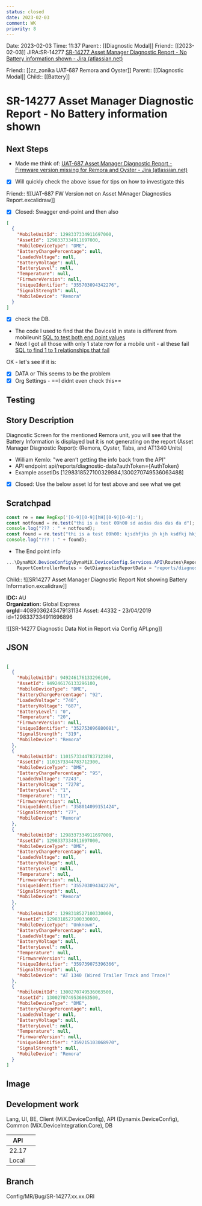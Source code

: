 ```yaml
---
status: closed
date: 2023-02-03
comment: WK
priority: 8
---
```


Date: 2023-02-03 Time: 11:37
Parent:: [[Diagnostic Modal]]
Friend:: [[2023-02-03]]
JIRA:SR-14277
[SR-14277 Asset Manager Diagnostic Report - No Battery information shown - Jira (atlassian.net)](https://csojiramixtelematics.atlassian.net/browse/SR-14277)

Friend:: [[zz_zonika UAT-687 Remora and Oyster]]
Parent:: [[Diagnostic Modal]]
Child:: [[Battery]]

# SR-14277 Asset Manager Diagnostic Report - No Battery information shown

## Next Steps

- Made me think of:  [UAT-687 Asset Manager Diagnostic Report - Firmware version missing for Remora and Oyster - Jira (atlassian.net)](https://csojiramixtelematics.atlassian.net/browse/UAT-687)
- [x] Will quickly check the above issue for tips on how to investigate this

Friend:: ![[UAT-687 FW Version not on Asset MAnager Diagnostics Report.excalidraw]]
- [x] Closed: Swagger end-point and then also 
```json
[
  {
    "MobileUnitId": 1298337334911697000,
    "AssetId": 1298337334911697000,
    "MobileDeviceType": "DME",
    "BatteryChargePercentage": null,
    "LoadedVoltage": null,
    "BatteryVoltage": null,
    "BatteryLevel": null,
    "Temperature": null,
    "FirmwareVersion": null,
    "UniqueIdentifier": "355703094342276",
    "SignalStrength": null,
    "MobileDevice": "Remora"
  }
]
```

- [x] check the DB.

- The code I used to find that the DeviceId in state is different from mobileunit
[SQL to test both end point values](file:///C:\Projects\_MiXTelematicsFiles\SQL\SR-14277%20Asset%20Manager%20Diagnostic%20Report%20vs%20Diagnostics%20Modal.sql)
- Next I got all those with only 1 state row for a mobile unit - al these fail
[SQL to find 1 to 1 relationships that fail](file:///C:\Projects\_MiXTelematicsFiles\SQL\MR_SR_14277_ReportVsDiagnosticsModal_Part2.sql)

OK - let's see if it is:
- [x] DATA or
This seems to be the problem
- [x] Org Settings - ==I didnt even check this==

## Testing


## Story Description

Diagnostic Screen for the mentioned Remora unit, 
you will see that the Battery Information is displayed 
but it is not generating on the report (Asset Manager Diagnostic Report):
(Remora, Oyster, Tabs, and AT1340 Units)

- William Kemlo: "we aren’t getting the info back from the API"
- API endpoint api/reports/diagnostic-data?authToken={AuthToken}
- Example assetIDs [1298318527100329984,1300270749536063488]
- [x] Closed: Use the below asset Id for test above and see what we get

## Scratchpad

```Javascript
const re = new RegExp('[0-9][0-9][hH][0-9][0-9]:');
const notfound = re.test("thi is a test 09h00 sd asdas das das da d");
console.log("??? : " + notfound);
const found = re.test("thi is a test 09h00: kjsdhfjks jh kjh ksdfkj hkj ");
console.log("??? : " + found);
```

- The End point info
```c#
...\DynaMiX.DeviceConfig\DynaMiX.DeviceConfig.Services.API\Routes\Reports\ReportControllerRoutes.cs
	ReportControllerRoutes > GetDiagnosticReportData = "reports/diagnostic-data"

```

Child:: ![[SR14277 Asset Manager Diagnostic Report Not showing Battery Information.excalidraw]]

**IDC:** AU  
**Organization:** Global Express  
**orgId**=4089036243479131134
Asset: 44332 - 23/04/2019  
id=1298337334911696896

![[SR-14277 Diagnostic Data Not in Report via Config API.png]]


## JSON

```JSON

[
  {
    "MobileUnitId": 949246176133296100,
    "AssetId": 949246176133296100,
    "MobileDeviceType": "DME",
    "BatteryChargePercentage": "92",
    "LoadedVoltage": "740",
    "BatteryVoltage": "687",
    "BatteryLevel": "0",
    "Temperature": "20",
    "FirmwareVersion": null,
    "UniqueIdentifier": "352753096880081",
    "SignalStrength": "319",
    "MobileDevice": "Remora"
  },
  {
    "MobileUnitId": 1101573344783712300,
    "AssetId": 1101573344783712300,
    "MobileDeviceType": "DME",
    "BatteryChargePercentage": "95",
    "LoadedVoltage": "7243",
    "BatteryVoltage": "7278",
    "BatteryLevel": "1",
    "Temperature": "11",
    "FirmwareVersion": null,
    "UniqueIdentifier": "358014099151424",
    "SignalStrength": "77",
    "MobileDevice": "Remora"
  },
  {
    "MobileUnitId": 1298337334911697000,
    "AssetId": 1298337334911697000,
    "MobileDeviceType": "DME",
    "BatteryChargePercentage": null,
    "LoadedVoltage": null,
    "BatteryVoltage": null,
    "BatteryLevel": null,
    "Temperature": null,
    "FirmwareVersion": null,
    "UniqueIdentifier": "355703094342276",
    "SignalStrength": null,
    "MobileDevice": "Remora"
  },
  {
    "MobileUnitId": 1298318527100330000,
    "AssetId": 1298318527100330000,
    "MobileDeviceType": "Unknown",
    "BatteryChargePercentage": null,
    "LoadedVoltage": null,
    "BatteryVoltage": null,
    "BatteryLevel": null,
    "Temperature": null,
    "FirmwareVersion": null,
    "UniqueIdentifier": "359739075396366",
    "SignalStrength": null,
    "MobileDevice": "AT 1340 (Wired Trailer Track and Trace)"
  },
  {
    "MobileUnitId": 1300270749536063500,
    "AssetId": 1300270749536063500,
    "MobileDeviceType": "DME",
    "BatteryChargePercentage": null,
    "LoadedVoltage": null,
    "BatteryVoltage": null,
    "BatteryLevel": null,
    "Temperature": null,
    "FirmwareVersion": null,
    "UniqueIdentifier": "359215103068970",
    "SignalStrength": null,
    "MobileDevice": "Remora"
  }
]

```

## Image

## Development work

Lang, UI, BE, Client (MiX.DeviceConfig), API (Dynamix.DeviceConfig), Common (MiX.DeviceIntegration.Core), DB

| API   |     |
| ----- | --- |
| 22.17 |     |
| Local |     |

## Branch
Config/MR/Bug/SR-14277.xx.xx.ORI
